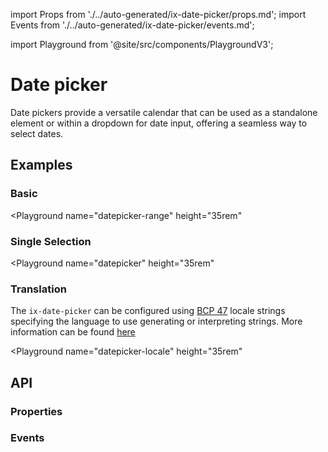 import Props from './../auto-generated/ix-date-picker/props.md';
import Events from './../auto-generated/ix-date-picker/events.md';

import Playground from '@site/src/components/PlaygroundV3';

# Date picker
<!-- introduction start -->
Date pickers provide a versatile calendar that can be used as a standalone element or within a dropdown for date input, offering a seamless way to select dates.
<!-- introduction end -->

## Examples 

### Basic

<Playground
  name="datepicker-range" 
  height="35rem"
  >
</Playground>

### Single Selection

<Playground
  name="datepicker" 
  height="35rem"
  >
</Playground>

### Translation

The `ix-date-picker` can be configured using [BCP 47](https://tools.ietf.org/html/rfc5646) locale strings specifying the language to use generating or interpreting strings. More information can be found [here](https://moment.github.io/luxon/#/intl?id=default-locale)

<Playground
  name="datepicker-locale" 
  height="35rem" 
  >
</Playground>

## API

### Properties

<Props />

### Events

<Events />
